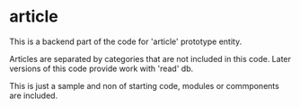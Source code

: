 # article

This is a backend part of the code for 'article' prototype entity.

Articles are separated by categories that are not included in this code.
Later versions of this code provide work with 'read' db.

This is just a sample and non of starting code, modules or commponents are included.
